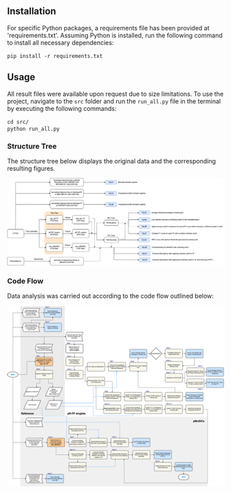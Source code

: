 ## **Installation**
For specific Python packages, a requirements file has been provided at 'requirements.txt'.
Assuming Python is installed, run the following command to install all necessary dependencies:
```
pip install -r requirements.txt
```

## **Usage**
All result files were available upon request due to size limitations. 
To use the project, navigate to the ```src``` folder and run the ```run_all.py``` file in the terminal by executing the following commands:
```
cd src/
python run_all.py
```
### **Structure Tree**
The structure tree below displays the original data and the corresponding resulting figures.

![structure tree](structure_tree.png)

### Code Flow
Data analysis was carried out according to the code flow outlined below:

![Code flow](workflow.png)

